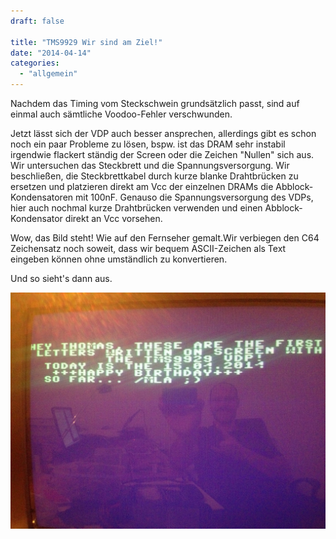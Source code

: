 ```yaml
---
draft: false

title: "TMS9929 Wir sind am Ziel!"
date: "2014-04-14"
categories: 
  - "allgemein"
---
```


Nachdem das Timing vom Steckschwein grundsätzlich passt, sind auf einmal auch sämtliche Voodoo-Fehler verschwunden.

Jetzt lässt sich der VDP auch besser ansprechen, allerdings gibt es schon noch ein paar Probleme zu lösen, bspw. ist das DRAM sehr instabil irgendwie flackert ständig der Screen oder die Zeichen "Nullen" sich aus. Wir untersuchen das Steckbrett und die Spannungsversorgung. Wir beschließen, die Steckbrettkabel durch kurze blanke Drahtbrücken zu ersetzen und platzieren direkt am Vcc der einzelnen DRAMs die Abblock-Kondensatoren mit 100nF. Genauso die Spannungsversorgung des VDPs, hier auch nochmal kurze Drahtbrücken verwenden und einen Abblock-Kondensator direkt an Vcc vorsehen.

Wow, das Bild steht! Wie auf den Fernseher gemalt.Wir verbiegen den C64 Zeichensatz noch soweit, dass wir bequem ASCII-Zeichen als Text eingeben können ohne umständlich zu konvertieren.

Und so sieht's dann aus.

[![TMS9929 displaying cbm 64 letters](images/9b2ed-vdp_breakthrough.jpg "TMS9929 ")](https://steckschwein.files.wordpress.com/2014/04/9b2ed-vdp_breakthrough.jpg)
